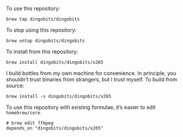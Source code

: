 To use this repository:

```
brew tap dingobits/dingobits
```

To stop using this repository:

```
brew untap dingobits/dingobits
```

To install from this repository:

```
brew install dingobits/dingobits/x265
```

I build bottles from my own machine for convenience. In principle, you shouldn’t trust binaries from strangers, but I trust myself. To build from source:

```
brew install -s dingobits/dingobits/x265
```

To use this repository with existing formulae, it’s easier to edit  `homebrew/core`

```
# brew edit ffmpeg
depends_on "dingobits/dingobits/x265"
```

